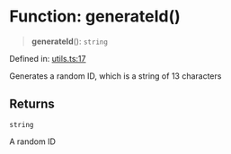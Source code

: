 # Function: generateId()

> **generateId**(): `string`

Defined in: [utils.ts:17](https://github.com/GeoDaCenter/openassistant/blob/2a93b5036fdb3a9355cf5403bdecfb2525f1d8b3/packages/common/src/utils.ts#L17)

Generates a random ID, which is a string of 13 characters

## Returns

`string`

A random ID
